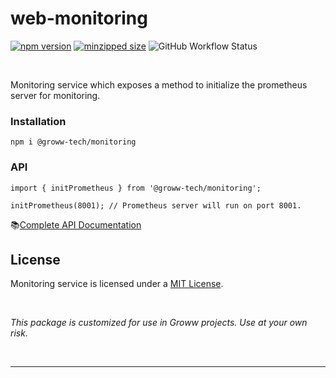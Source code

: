 # web-monitoring 
 [![npm version](https://img.shields.io/npm/v/@groww-tech/web-monitoring?color=51C838)](https://www.npmjs.com/package/@groww-tech/web-monitoring) 
 [![minzipped size](https://img.shields.io/bundlephobia/minzip/@groww-tech/web-monitoring)](https://bundlephobia.com/package/@groww-tech/web-monitoring)
 ![GitHub Workflow Status](https://img.shields.io/github/actions/workflow/status/Groww/webster/monitoring.yml?color=51C838)

<br/>

Monitoring service which exposes a method to initialize the prometheus server for monitoring.


### Installation

```
npm i @groww-tech/monitoring
```

### API


```
import { initPrometheus } from '@groww-tech/monitoring';

initPrometheus(8001); // Prometheus server will run on port 8001.
```

📚[Complete API Documentation](https://groww.github.io/webster/)

## License

Monitoring service is licensed under a [MIT License](./LICENSE).

<br/>

*This package is customized for use in Groww projects. Use at your own risk.*

<br/>

---
